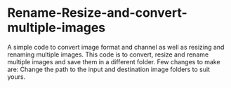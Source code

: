 # Rename-Resize-and-convert-multiple-images
A simple code to convert image format and channel as well as resizing and renaming multiple images.
This code is to convert, resize and rename multiple images and save them in a different folder. 
Few changes to make are: Change the path to the input and destination image folders to suit yours. 
